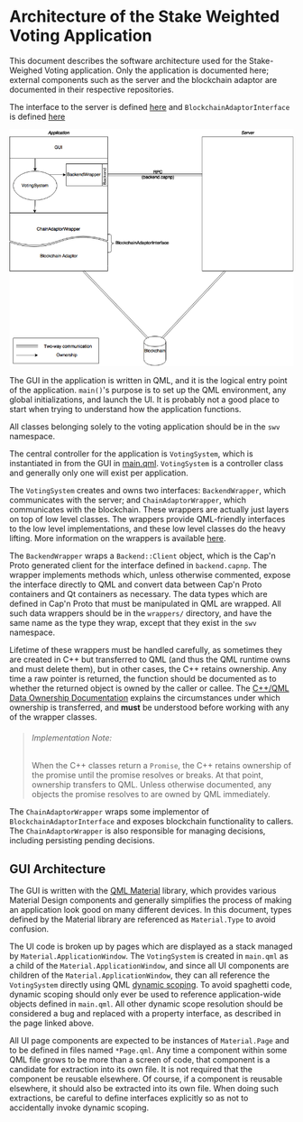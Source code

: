 # Architecture of the Stake Weighted Voting Application

This document describes the software architecture used for the Stake-Weighed Voting application. Only the application is documented here; external components such as the server and the blockchain adaptor are documented in their respective repositories.

The interface to the server is defined [here](../shared/capnp/backend.capnp) and `BlockchainAdaptorInterface` is defined [here](../shared/BlockchainAdaptorInterface.hpp)

![Architecture Diagram](Architecture.png)

The GUI in the application is written in QML, and it is the logical entry point of the application. `main()`'s purpose is to set up the QML environment, any global initializations, and launch the UI. It is probably not a good place to start when trying to understand how the application functions.

All classes belonging solely to the voting application should be in the `swv` namespace.

The central controller for the application is `VotingSystem`, which is instantiated in from the GUI in [main.qml](qml/main.qml). `VotingSystem` is a controller class and generally only one will exist per application.

The `VotingSystem` creates and owns two interfaces: `BackendWrapper`, which communicates with the server; and `ChainAdaptorWrapper`, which communicates with the blockchain. These wrappers are actually just layers on top of low level classes. The wrappers provide QML-friendly interfaces to the low level implementations, and these low level classes do the heavy lifting. More information on the wrappers is available [here](wrappers/README.md).

The `BackendWrapper` wraps a `Backend::Client` object, which is the Cap'n Proto generated client for the interface defined in `backend.capnp`. The wrapper implements methods which, unless otherwise commented, expose the interface directly to QML and convert data between Cap'n Proto containers and Qt containers as necessary. The data types which are defined in Cap'n Proto that must be manipulated in QML are wrapped. All such data wrappers should be in the `wrappers/` directory, and have the same name as the type they wrap, except that they exist in the `swv` namespace.

Lifetime of these wrappers must be handled carefully, as sometimes they are created in C++ but transferred to QML (and thus the QML runtime owns and must delete them), but in other cases, the C++ retains ownership. Any time a raw pointer is returned, the function should be documented as to whether the returned object is owned by the caller or callee. The [C++/QML Data Ownership Documentation](http://doc.qt.io/qt-5/qtqml-cppintegration-data.html#data-ownership) explains the circumstances under which ownership is transferred, and **must** be understood before working with any of the wrapper classes.

> ###### Implementation Note:
> When the C++ classes return a `Promise`, the C++ retains ownership of the promise until the promise resolves or breaks. At that point, ownership transfers to QML. Unless otherwise documented, any objects the promise resolves to are owned by QML immediately.

The `ChainAdaptorWrapper` wraps some implementor of `BlockchainAdaptorInterface` and exposes blockchain functionality to callers. The `ChainAdaptorWrapper` is also responsible for managing decisions, including persisting pending decisions.

## GUI Architecture
The GUI is written with the [QML Material](https://github.com/papyros/qml-material) library, which provides various Material Design components and generally simplifies the process of making an application look good on many different devices. In this document, types defined by the Material library are referenced as `Material.Type` to avoid confusion.

The UI code is broken up by pages which are displayed as a stack managed by `Material.ApplicationWindow`. The `VotingSystem` is created in `main.qml` as a child of the `Material.ApplicationWindow`, and since all UI components are children of the `Material.ApplicationWindow`, they can all reference the `VotingSystem` directly using QML [dynamic scoping](http://doc.qt.io/qt-5/qtqml-documents-scope.html#component-instance-hierarchy). To avoid spaghetti code, dynamic scoping should only ever be used to reference application-wide objects defined in `main.qml`. All other dynamic scope resolution should be considered a bug and replaced with a property interface, as described in the page linked above.

All UI page components are expected to be instances of `Material.Page` and to be defined in files named `*Page.qml`. Any time a component within some QML file grows to be more than a screen of code, that component is a candidate for extraction into its own file. It is not required that the component be reusable elsewhere. Of course, if a component is reusable elsewhere, it should also be extracted into its own file. When doing such extractions, be careful to define interfaces explicitly so as not to accidentally invoke dynamic scoping.